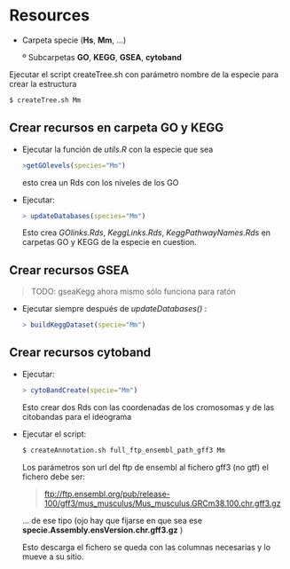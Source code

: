 # Resources

* Carpeta specie (**Hs**, **Mm**, ...)

  º Subcarpetas **GO**, **KEGG**, **GSEA**, **cytoband**

Ejecutar el script createTree.sh con parámetro nombre de la especie para crear la estructura

```bash
$ createTree.sh Mm
```

## Crear recursos en carpeta GO y KEGG

* Ejecutar la función de *utils.R*  con la especie que sea

  ```R
  >getGOlevels(species="Mm")
  ```

  esto crea un Rds con los niveles de los GO

* Ejecutar:

  ```R
  > updateDatabases(species="Mm")
  ```

  Esto crea *GOlinks.Rds*,  *KeggLinks.Rds*, *KeggPathwayNames.Rds* en carpetas GO y KEGG de la especie en cuestion.

## Crear recursos GSEA

> TODO: gseaKegg ahora mismo sólo funciona para ratón

* Ejecutar siempre después de *updateDatabases()* :

  ```R
  > buildKeggDataset(specie="Mm")
  ```

## Crear recursos cytoband

* Ejecutar:

  ```R
  > cytoBandCreate(specie="Mm")
  ```

  Esto crear dos Rds con las coordenadas de los cromosomas y de las citobandas para el ideograma

* Ejecutar el script:

  ```bash
  $ createAnnotation.sh full_ftp_ensembl_path_gff3 Mm
  ```

  Los parámetros son url del ftp de ensembl al fichero gff3 (no gtf) el fichero debe ser:

  > ftp://ftp.ensembl.org/pub/release-100/gff3/mus_musculus/Mus_musculus.GRCm38.100.chr.gff3.gz

  ... de ese tipo (ojo hay que fijarse en que sea ese **specie.Assembly.ensVersion.chr.gff3.gz** )

  Esto descarga el fichero se queda con las columnas necesarias y lo mueve a su sitio.
